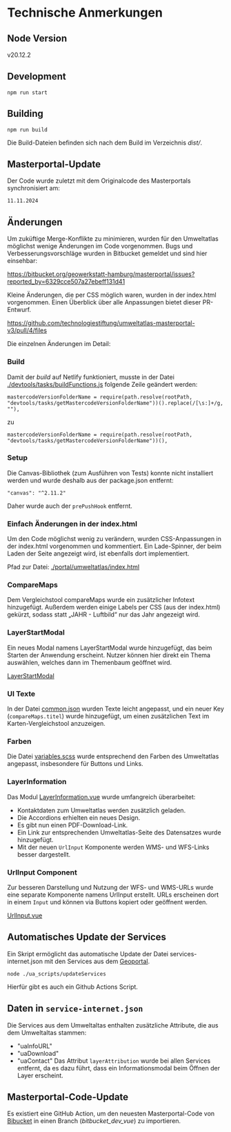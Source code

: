 # Technische Anmerkungen 

## Node Version

v20.12.2

## Development

``
npm run start
``

## Building

``
npm run build
``

Die Build-Dateien befinden sich nach dem Build im Verzeichnis *dist/*.

## Masterportal-Update

Der Code wurde zuletzt mit dem Originalcode des Masterportals synchronisiert am:

``11.11.2024``

## Änderungen

Um zuküftige Merge-Konflikte zu minimieren, wurden für den Umweltatlas möglichst wenige Änderungen im Code vorgenommen. Bugs und Verbesserungsvorschläge wurden in Bitbucket gemeldet und sind hier einsehbar:

https://bitbucket.org/geowerkstatt-hamburg/masterportal/issues?reported_by=6329cce507a27ebeff131d41

Kleine Änderungen, die per CSS möglich waren, wurden in der index.html vorgenommen. Einen Überblick über alle Anpassungen bietet dieser PR-Entwurf.

https://github.com/technologiestiftung/umweltatlas-masterportal-v3/pull/4/files

Die einzelnen Änderungen im Detail:


### Build

Damit der *build* auf Netlify funktioniert, musste in der Datei [./devtools/tasks/buildFunctions.js](./devtools/tasks/buildFunctions.js) folgende Zeile geändert werden: 

``
mastercodeVersionFolderName = require(path.resolve(rootPath, "devtools/tasks/getMastercodeVersionFolderName"))().replace(/[\s:]+/g, ""),
``

zu 

``
mastercodeVersionFolderName = require(path.resolve(rootPath, "devtools/tasks/getMastercodeVersionFolderName"))(),
``


### Setup

Die Canvas-Bibliothek (zum Ausführen von Tests) konnte nicht installiert werden und wurde deshalb aus der package.json entfernt:

``
"canvas": "^2.11.2"
``

Daher wurde auch der ``prePushHook`` entfernt.

### Einfach Änderungen in der index.html 

Um den Code möglichst wenig zu verändern, wurden CSS-Anpassungen in der index.html vorgenommen und kommentiert. Ein Lade-Spinner, der beim Laden der Seite angezeigt wird, ist ebenfalls dort implementiert.

Pfad zur Datei: [./portal/umweltatlas/index.html](./portal/umweltatlas/index.html)


### CompareMaps

Dem Vergleichstool compareMaps wurde ein zusätzlicher Infotext hinzugefügt. Außerdem werden einige Labels per CSS (aus der index.html) gekürzt, sodass statt „JAHR - Luftbild“ nur das Jahr angezeigt wird.


### LayerStartModal

Ein neues Modal namens LayerStartModal wurde hinzugefügt, das beim Starten der Anwendung erscheint. Nutzer können hier direkt ein Thema auswählen, welches dann im Themenbaum geöffnet wird.

[LayerStartModal](./src/modules/layerTree/components/LayerStartModal.vue)


### UI Texte

In der Datei [common.json](./locales/de/common.json) wurden Texte leicht angepasst, und ein neuer Key (``compareMaps.titel``) wurde hinzugefügt, um einen zusätzlichen Text im Karten-Vergleichstool anzuzeigen.

### Farben

Die Datei [variables.scss](/src/assets/css/variables.scss) wurde entsprechend den Farben des Umweltatlas angepasst, insbesondere für Buttons und Links.


### LayerInformation

Das Modul [LayerInformation.vue](./src/modules/layerInformation/components/LayerInformation.vue) wurde umfangreich überarbeitet:

- Kontaktdaten zum Umweltatlas werden zusätzlich geladen.
- Die Accordions erhielten ein neues Design.
- Es gibt nun einen PDF-Download-Link.
- Ein Link zur entsprechenden Umweltatlas-Seite des Datensatzes wurde hinzugefügt.
- Mit der neuen ``UrlInput`` Komponente werden WMS- und WFS-Links besser dargestellt.

### UrlInput Component

Zur besseren Darstellung und Nutzung der WFS- und WMS-URLs wurde eine separate Komponente namens UrlInput erstellt. URLs erscheinen dort in einem ``Input`` und können via Buttons kopiert oder geöffnent werden. 

[UrlInput.vue](./src/shared/modules/urlInput/components/UrlInput.vue)

## Automatisches Update der Services

Ein Skript ermöglicht das automatische Update der Datei services-internet.json mit den Services aus dem [Geoportal](https://gdi.berlin.de/viewer/main/#url).

``
node ./ua_scripts/updateServices
``

Hierfür gibt es auch ein Github Actions Script. 

## Daten in ``service-internet.json``

Die Services aus dem Umweltaltas enthalten zusätzliche Attribute, die aus dem Umweltaltas stammen:
- "uaInfoURL"
- "uaDownload"
- "uaContact"
Das Attribut ``layerAttribution`` wurde bei allen Services entfernt, da es dazu führt, dass ein Informationsmodal beim Öffnen der Layer erscheint.


## Masterportal-Code-Update

Es existiert eine GitHub Action, um den neuesten Masterportal-Code von [Bibucket](https://bitbucket.org/geowerkstatt-hamburg/masterportal.git) in einen Branch (*bitbucket_dev_vue*) zu importieren.









